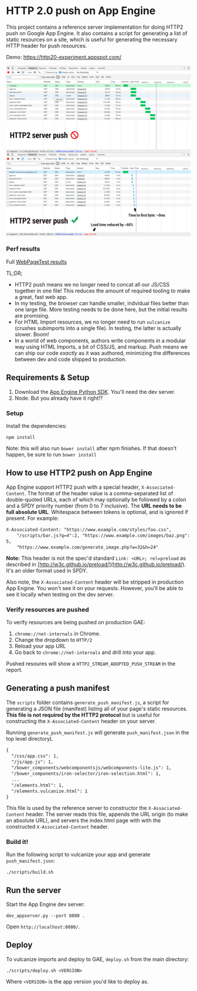 # HTTP 2.0 push on App Engine

This project contains a reference server implementation for doing HTTP2
push on Google App Engine. It also contains a script for generating a list of 
static resources on a site, which is useful for generating the necessary HTTP header
for push resources.

Demo: https://http20-experiment.appspot.com/

![Effects of HTTP2 push perforamnce](https://raw.githubusercontent.com/GoogleChrome/http2push-gae/master/static/images/pushstats.jpg)

### Perf results

Full [WebPageTest results](http://www.webpagetest.org/video/compare.php?tests=150827_DY_13KF-l%3Anopush%2C150826_KA_1928-l%3Avulcanize%2C150826_YH_16K7-l%3Apush%2C150826_GQ_190C-l%3Avulcanize+(push)&thumbSize=100&ival=100&end=visual)

TL;DR;

- HTTP2 push means we no longer need to concat all our JS/CSS together in one file! This reduces the amount of required tooling to make a great, fast web app.
- In my testing, the browser can handle smaller, indvidual files better than one large file. More testing needs to be done here, but the initial results are promising.
- For HTML Import resources, we no longer need to run `vulcanize` (crushes subimports into a single file). In testing, the latter is actually slower. Boom!
- In a world of web components, authors write components in a modular way using HTML Imports, a bit of CSS/JS, and markup. Push means we can ship our code _exactly_ as it was authored, minimizing the differences between dev and code shipped to production.

## Requirements & Setup

1. Download the [App Engine Python SDK](https://cloud.google.com/appengine/downloads?hl=en). You'll need the dev server.
2. Node. But you already have it right!?

### Setup

Install the dependencies:

    npm install

Note: this will also run `bower install` after npm finishes. If that doesn't happen,
be sure to run `bower install`

## How to use HTTP2 push on App Engine

App Engine support HTTP2 push with a special header, `X-Associated-Content`.
The format of the header value is a comma-separated list of double-quoted URLs,
each of which may optionally be followed by a colon and a SPDY priority number
(from 0 to 7 inclusive). The **URL needs to be full absolute URL**. Whitespace
between tokens is optional, and is ignored if present. For example:

    X-Associated-Content: "https://www.example.com/styles/foo.css",
        "/scripts/bar.js?q=4":2, "https://www.example.com/images/baz.png": 5,
        "https://www.example.com/generate_image.php?w=32&h=24"

**Note:** This header is not the spec'd standard `Link: <URL>; rel=preload` as
described in [http://w3c.github.io/preload/](http://w3c.github.io/preload/).
It's an older format used in SPDY.

Also note, the `X-Associated-Content` header will be stripped in production
App Engine. You won't see it on your requests. However, you'll be able to see it
locally when testing on the dev server.

### Verify resources are pushed

To verify resources are being pushed on production GAE: 

1. `chrome://net-internals` in Chrome.
2. Change the dropdown to `HTTP/2`
3. Reload your app URL
4. Go back to `chrome://net-internals` and drill into your app.

Pushed resoures will show a `HTTP2_STREAM_ADOPTED_PUSH_STREAM` in the report.

## Generating a push manifest

The `scripts` folder contains `generate_push_manifest.js`, a script for generating
a JSON file (manifest) listing all of your page's static resources. **This file is not required
by the HTTP2 protocol** but is useful for constructing the `X-Associated-Content` header
on your server.

Running `generate_push_manifest.js` will generate `push_manifest.json` in the top
level directoryL

    {
      "/css/app.css": 1,
      "/js/app.js": 1,
      "/bower_components/webcomponentsjs/webcomponents-lite.js": 1,
      "/bower_components/iron-selector/iron-selection.html": 1,
      ...
      "/elements.html": 1,
      "/elements.vulcanize.html": 1
    }

This file is used by the reference server to constructor the `X-Associated-Content` header.
The server reads this file, appends the URL origin (to make an absolute URL),
and servers the index.html page with with the constructed `X-Associated-Content` header.

### Build it!

Run the following script to vulcanize your app and generate `push_manifest.json`:

    ./scripts/build.sh

## Run the server

Start the App Engine dev server:

    dev_appserver.py --port 8080 .

Open `http://localhost:8080/`. 

## Deploy

To vulcanize imports and deploy to GAE, `deploy.sh` from the main directory:

    ./scripts/deploy.sh <VERSION>

Where `<VERSION>` is the app version you'd like to deploy as.
